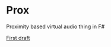 # Prox
Proximity based virtual audio thing in F#

[First draft](https://github.com/TriangleFSharp/Prox/projects/1)
